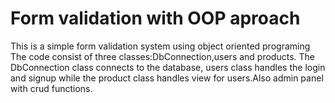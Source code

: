 <h1>Form validation with OOP aproach</h1>
<p>This is a simple form validation system using object oriented programing<br>
The code consist of three classes:DbConnection,users and products. The <br>DbConnection class connects to the
database, users class handles the login and signup while the product class handles  view for users.Also admin panel with crud functions.</p>
